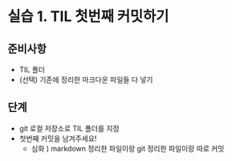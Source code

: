 # 실습 1. TIL 첫번째 커밋하기

## 준비사항

* TIL 폴더
* (선택) 기존에 정리한 마크다운 파일들 다 넣기

## 단계

* git 로컬 저장소로 TIL 폴더를 지정
* 첫번째 커밋을 남겨주세요!
  * 심화 ) markdown 정리한 파일이랑 git 정리한 파일이랑 따로 커밋